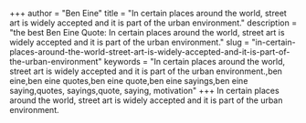 +++
author = "Ben Eine"
title = "In certain places around the world, street art is widely accepted and it is part of the urban environment."
description = "the best Ben Eine Quote: In certain places around the world, street art is widely accepted and it is part of the urban environment."
slug = "in-certain-places-around-the-world-street-art-is-widely-accepted-and-it-is-part-of-the-urban-environment"
keywords = "In certain places around the world, street art is widely accepted and it is part of the urban environment.,ben eine,ben eine quotes,ben eine quote,ben eine sayings,ben eine saying,quotes, sayings,quote, saying, motivation"
+++
In certain places around the world, street art is widely accepted and it is part of the urban environment.
